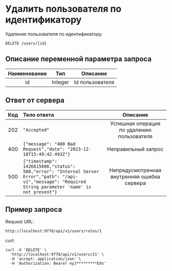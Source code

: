 # Удалить пользователя по идентификатору
Удаление пользователя по идентификатору.
```
DELETE /users/{id}
```
## Описание переменной параметра запроса
| Наименование |   Тип   |    Описание     |
|:------------:|:-------:|:---------------:|
|      id      | Integer | Id пользователя |

## Ответ от сервера
| Код | Тело ответа                                                                                                                                                   |                  Описание                   |
|:---:|:--------------------------------------------------------------------------------------------------------------------------------------------------------------|:-------------------------------------------:|
| 202 | ```"Accepted"```                                                                                                                                              | Успешная операция по удалению пользователя |
| 400 | ```{"message": "400 Bad Request","date": "2023-12-18T15:49:42.493Z"}```                                                                                       |             Неправильный запрос             |
| 500 | ```{"timestamp": 1426615606,"status": 500,"error": "Internal Server Error","path": "/api-v1","message": "Required String parameter 'name' is not present"}``` | Непредусмотренная внутренняя ошибка сервера |
## Пример запроса
Request URL:
```
http://localhost:9778/api/v1/users/roles/1
```
curl:
```
curl -X 'DELETE' \
  'http://localhost:9778/api/v1/users/21' \
  -H 'accept: application/json' \
  -H 'Authorization: Bearer eyJ*********E9s'
```